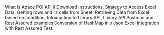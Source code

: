 What is Apace POI API & Download Instructions, Strategy to Access Excel Data, Getting rows and its cells from Sheet, Retrieving Data from Excel based on condition, Introduction to Library API, Library API Postman and Rest Assured examples,Conversion of HashMap into Json,Excel Integration with Rest Assured Test.
